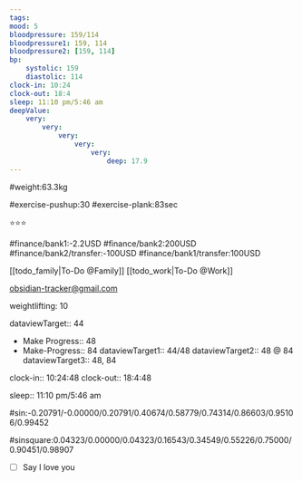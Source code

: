 ```yaml
---
tags: 
mood: 5
bloodpressure: 159/114
bloodpressure1: 159, 114
bloodpressure2: [159, 114]
bp:
    systolic: 159
    diastolic: 114
clock-in: 10:24
clock-out: 18:4
sleep: 11:10 pm/5:46 am
deepValue: 
    very: 
        very: 
            very: 
                very: 
                    very: 
                        deep: 17.9
---
```


#weight:63.3kg

#exercise-pushup:30
#exercise-plank:83sec


⭐⭐⭐


#finance/bank1:-2.2USD
#finance/bank2:200USD
#finance/bank2/transfer:-100USD
#finance/bank1/transfer:100USD

[[todo_family|To-Do @Family]]
[[todo_work|To-Do @Work]]

obsidian-tracker@gmail.com

weightlifting: 10

dataviewTarget:: 44
- Make Progress:: 48
- Make-Progress:: 84
dataviewTarget1:: 44/48
dataviewTarget2:: 48 @ 84
dataviewTarget3:: 48, 84

clock-in:: 10:24:48
clock-out:: 18:4:48

sleep:: 11:10 pm/5:46 am

#sin:-0.20791/-0.00000/0.20791/0.40674/0.58779/0.74314/0.86603/0.95106/0.99452

#sinsquare:0.04323/0.00000/0.04323/0.16543/0.34549/0.55226/0.75000/0.90451/0.98907

- [ ] Say I love you

